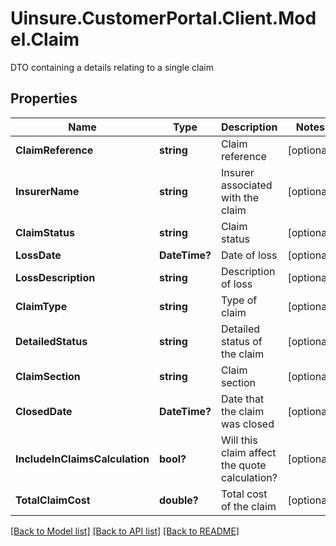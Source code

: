 # Uinsure.CustomerPortal.Client.Model.Claim
DTO containing a details relating to a single claim

## Properties

Name | Type | Description | Notes
------------ | ------------- | ------------- | -------------
**ClaimReference** | **string** | Claim reference | [optional] 
**InsurerName** | **string** | Insurer associated with the claim | [optional] 
**ClaimStatus** | **string** | Claim status | [optional] 
**LossDate** | **DateTime?** | Date of loss | [optional] 
**LossDescription** | **string** | Description of loss | [optional] 
**ClaimType** | **string** | Type of claim | [optional] 
**DetailedStatus** | **string** | Detailed status of the claim | [optional] 
**ClaimSection** | **string** | Claim section | [optional] 
**ClosedDate** | **DateTime?** | Date that the claim was closed | [optional] 
**IncludeInClaimsCalculation** | **bool?** | Will this claim affect the quote calculation? | [optional] 
**TotalClaimCost** | **double?** | Total cost of the claim | [optional] 

[[Back to Model list]](../README.md#documentation-for-models) [[Back to API list]](../README.md#documentation-for-api-endpoints) [[Back to README]](../README.md)


